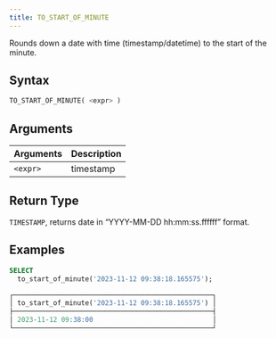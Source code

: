 ```yaml
---
title: TO_START_OF_MINUTE
---
```


Rounds down a date with time (timestamp/datetime) to the start of the minute.

## Syntax

```sql
TO_START_OF_MINUTE( <expr> )
```

## Arguments

| Arguments | Description |
|-----------|-------------|
| `<expr>`  | timestamp   |

## Return Type

`TIMESTAMP`, returns date in “YYYY-MM-DD hh:mm:ss.ffffff” format.

## Examples

```sql
SELECT
  to_start_of_minute('2023-11-12 09:38:18.165575');

┌──────────────────────────────────────────────────┐
│ to_start_of_minute('2023-11-12 09:38:18.165575') │
├──────────────────────────────────────────────────┤
│ 2023-11-12 09:38:00                              │
└──────────────────────────────────────────────────┘
```
